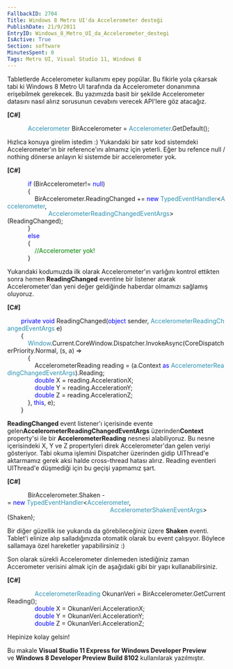 ```yaml
---
FallbackID: 2704
Title: Windows 8 Metro UI'da Accelerometer desteği
PublishDate: 21/9/2011
EntryID: Windows_8_Metro_UI_da_Accelerometer_destegi
IsActive: True
Section: software
MinutesSpent: 0
Tags: Metro UI, Visual Studio 11, Windows 8
---
```

Tabletlerde Accelerometer kullanımı epey popülar. Bu fikirle yola
çıkarsak tabi ki Windows 8 Metro UI tarafında da Accelerometer
donanımına erişebilmek gerekecek. Bu yazımızda basit bir şekilde
Accelerometer datasını nasıl alırız sorusunun cevabını verecek API'lere
göz atacağız.

**[C\#]**

            <span
style="color: #2b91af;">Accelerometer</span> BirAccelerometer = <span
style="color: #2b91af;">Accelerometer</span>.GetDefault();

Hızlıca konuya girelim istedim :) Yukarıdaki bir satır kod sistemdeki
Accelerometer'ın bir reference'ını almamız için yeterli. Eğer bu refence
null / nothing dönerse anlayın ki sistemde bir accelerometer yok.

**[C\#]**

            <span
style="color: blue;">if</span> (BirAccelerometer!= <span
style="color: blue;">null</span>)\
            {\
                BirAccelerometer.ReadingChanged += <span
style="color: blue;">new</span> <span
style="color: #2b91af;">TypedEventHandler</span>\<<span
style="color: #2b91af;">Accelerometer</span>, <span
style="color: #2b91af;">\
                       
AccelerometerReadingChangedEventArgs</span>\>(ReadingChanged);\
            }\
            <span style="color: blue;">else</span>\
            {\
                <span style="color: green;">//Accelerometer yok!</span>\
            }

Yukarıdaki kodumuzda ilk olarak Accelerometer'ın varlığını kontrol
ettikten sonra hemen **ReadingChanged** eventine bir listener atarak
Accelerometer'dan yeni değer geldiğinde haberdar olmamızı sağlamış
oluyoruz.

**[C\#]**

        <span style="color:blue;">private</span> <span
style="color:blue;">void</span> ReadingChanged(<span
style="color:blue;">object</span> sender, <span
style="color:#2b91af;">AccelerometerReadingChangedEventArgs</span> e)\
        {\
            <span
style="color:#2b91af;">Window</span>.Current.CoreWindow.Dispatcher.InvokeAsync(CoreDispatcherPriority.Normal, (s, a) =\>\
            {\
                AccelerometerReading reading = (a.Context <span
style="color:blue;">as</span> <span
style="color:#2b91af;">AccelerometerReadingChangedEventArgs</span>).Reading;\
                <span
style="color:blue;">double</span> X = reading.AccelerationX;\
                <span
style="color:blue;">double</span> Y = reading.AccelerationY;\
                <span
style="color:blue;">double</span> Z = reading.AccelerationZ;\
            }, <span style="color:blue;">this</span>, e);\
        }

**ReadingChanged** event listener'ı içerisinde evente
gelen**AccelerometerReadingChangedEventArgs** üzerinden**Context**
property'si ile bir **AccelerometerReading** nesnesi alabiliyoruz. Bu
nesne içerisindeki X, Y ve Z propertyleri direk Accelerometer'dan gelen
veriyi gösteriyor. Tabi okuma işlemini Dispatcher üzerinden gidip
UIThread'e aktarmamız gerek aksi halde cross-thread hatası alırız.
Reading eventleri UIThread'e düşmediği için bu geçişi yapmamız şart.

**[C\#]**

            BirAccelerometer.Shaken -= <span
style="color:blue;">new</span> <span
style="color:#2b91af;">TypedEventHandler</span>\<<span
style="color:#2b91af;">Accelerometer</span>, <span
style="color:#2b91af;">\
                                                           
AccelerometerShakenEventArgs</span>\>(Shaken);

Bir diğer güzellik ise yukarıda da görebileceğiniz üzere **Shaken**
eventi. Tablet'i elinize alıp salladığınızda otomatik olarak bu event
çalışıyor. Böylece sallamaya özel hareketler yapabilirsiniz :)

Son olarak sürekli Accelerometer dinlemeden istediğiniz zaman
Accerometer verisini almak için de aşağıdaki gibi bir yapı
kullanabilirsiniz.

**[C\#]**

                <span
style="color:#2b91af;">AccelerometerReading</span> OkunanVeri = BirAccelerometer.GetCurrentReading();\
                <span
style="color:blue;">double</span> X = OkunanVeri.AccelerationX;\
                <span
style="color:blue;">double</span> Y = OkunanVeri.AccelerationY;\
                <span
style="color:blue;">double</span> Z = OkunanVeri.AccelerationZ;

Hepinize kolay gelsin!

Bu makale **Visual Studio 11 Express for Windows Developer Preview**\
ve **Windows 8 Developer Preview Build 8102** kullanılarak yazılmıştır.


